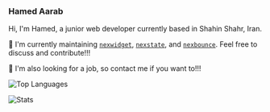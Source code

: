 ### Hamed Aarab

Hi, I'm Hamed, a junior web developer currently based in Shahin Shahr, Iran.

💬 I'm currently maintaining [`nexwidget`](https://github.com/Hawmex/nexwidget),
[`nexstate`](https://github.com/Hawmex/nexstate), and [`nexbounce`](https://github.com/Hawmex/nexbounce).
Feel free to discuss and contribute!!!

🌱 I'm also looking for a job, so contact me if you want to!!!

![Top Languages](https://github-readme-stats.vercel.app/api/top-langs/?username=hawmex)

![Stats](https://github-readme-stats.vercel.app/api?username=hawmex&show_icons=true&count_private=true)
